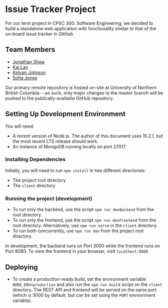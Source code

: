 # Issue Tracker Project

For our term project in CPSC 300: Software Engineering, we decided to build a standalone web application with functionality similar to that of the on-board issue tracker in GitHub.

## Team Members

* [Jonathan Shaw](https://github.com/JWShaw)
* [Kai Lan](https://github.com/kai-lan)
* [Kelvan Johnson](https://github.com/Quintexial)
* [Sofia Jones](https://github.com/sofjones)

Our primary remote repository is hosted on-site at University of Northern British Columbia---as such, only major changes to the master branch will be pushed to the publically-available GitHub repository.

## Setting Up Development Environment

You will need:
* A recent version of Node.js.  The author of this document uses 15.2.1, but the most recent LTS release should work.
* An instance of MongoDB running locally on port 27017


### Installing Dependencies

Initially, you will need to run `npm install` in two different directories:
* The project root directory
* The `client` directory

### Running the project (development)

* To run only the backend, use the script `npm run devBackend` from the root directory.
* To run only the frontend, use the script  `npm run devFrontend` from the root directory.  Alternatively, use `npm run serve` in the `client` directory.
* To run both concurrently, use `npm run dev` from the project root directory.

In development, the backend runs on Port 3000 while the frontend runs on Port 8080.  To view the frontend in your browser, visit `localhost:8080`.

## Deploying

* To create a production-ready build, set the environment variable `NODE_ENV=production` and also run the `npm run build` script on the `client` directory.  The REST API and frontend will be served on the same port (which is 3000 by default, but can be set using the `PORT` environment variable).